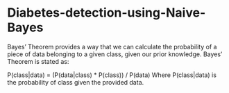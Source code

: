 # Diabetes-detection-using-Naive-Bayes
Bayes’ Theorem provides a way that we can calculate the probability of a piece of data belonging to a given class, given our prior knowledge. Bayes’ Theorem is stated as:

P(class|data) = (P(data|class) * P(class)) / P(data)
Where P(class|data) is the probability of class given the provided data.
